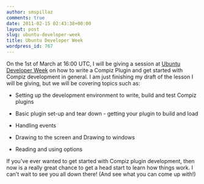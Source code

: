```yaml
---
author: smspillaz
comments: true
date: 2011-02-15 02:43:38+00:00
layout: post
slug: ubuntu-developer-week
title: Ubuntu Developer Week
wordpress_id: 767
---
```


On the 1st of March at 16:00 UTC, I will be giving a session at [Ubuntu Developer Week](https://wiki.ubuntu.com/UbuntuDeveloperWeek) on how to write a Compiz Plugin and get started with Compiz development in general. I am just finishing my draft of the lesson I will be giving, but we will be covering topics such as:



	
  * Setting up the development environment to write, build and test Compiz plugins

	
  * Basic plugin set-up and tear down - getting your plugin to build and load

	
  * Handling events

	
  * Drawing to the screen and Drawing to windows

	
  * Reading and using options


If you've ever wanted to get started with Compiz plugin development, then now is a really great chance to get a head start to learn how things work. I can't wait to see you all down there! (And see what you can come up with!)
